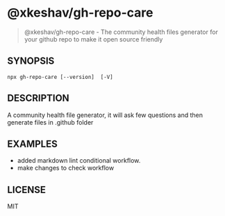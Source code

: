 # @xkeshav/gh-repo-care

> @xkeshav/gh-repo-care - The community health files generator for your github repo to make it open source friendly

## SYNOPSIS

`npx gh-repo-care [--version]  [-V] `

## DESCRIPTION

A community health file generator, it will ask few questions and then generate files in .github folder

## EXAMPLES

- added markdown lint conditional workflow.
- make changes to check workflow

## LICENSE

MIT
